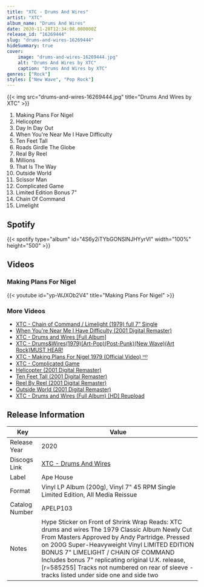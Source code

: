 ```yaml
---
title: "XTC - Drums And Wires"
artist: "XTC"
album_name: "Drums And Wires"
date: 2020-11-28T12:34:08.000000Z
release_id: "16269444"
slug: "drums-and-wires-16269444"
hideSummary: true
cover:
    image: "drums-and-wires-16269444.jpg"
    alt: "Drums And Wires by XTC"
    caption: "Drums And Wires by XTC"
genres: ["Rock"]
styles: ["New Wave", "Pop Rock"]
---
```


{{< img src="drums-and-wires-16269444.jpg" title="Drums And Wires by XTC" >}}

<!-- section break -->

1. Making Plans For Nigel 
2. Helicopter
3. Day In Day Out
4. When You're Near Me I Have Difficulty 
5. Ten Feet Tall
6. Roads Girdle The Globe
7. Real By Reel 
8. Millions
9. That Is The Way
10. Outside World
11. Scissor Man
12. Complicated Game 
13. Limited Edition Bonus 7"
14. Chain Of Command 
15. Limelight

<!-- section break -->


## Spotify
{{< spotify type="album" id="4S6y2iTYbGONSlNJHYyrVl" width="100%" height="500" >}}



## Videos
### Making Plans For Nigel
{{< youtube id="yp-WJXOb2V4" title="Making Plans For Nigel" >}}<br>

### More Videos

- [XTC - Chain of Command / Limelight (1979) full 7” Single](https://www.youtube.com/watch?v=9NPMAZDUmHs)
- [When You're Near Me I Have Difficulty (2001 Digital Remaster)](https://www.youtube.com/watch?v=IKBjJl7NnJ8)
- [XTC - Drums and Wires [Full Album]](https://www.youtube.com/watch?v=N66oJVIjk2M)
- [XTC - Drums&Wires(1979)(Art-Pop)(Post-Punk)(New Wave)(Art Rock)MUST HEAR!](https://www.youtube.com/watch?v=SKRgIPbhrJk)
- [XTC - Making Plans For Nigel 1979 (Official Video) ᴴᴰ](https://www.youtube.com/watch?v=AiIlcew-GVM)
- [XTC - Complicated Game](https://www.youtube.com/watch?v=vFlq0mvTRB0)
- [Helicopter (2001 Digital Remaster)](https://www.youtube.com/watch?v=Hu4NaIC_fko)
- [Ten Feet Tall (2001 Digital Remaster)](https://www.youtube.com/watch?v=ACguqonrjI4)
- [Reel By Reel (2001 Digital Remaster)](https://www.youtube.com/watch?v=JoOgmgyM49U)
- [Outside World (2001 Digital Remaster)](https://www.youtube.com/watch?v=kAKCgduec5o)
- [XTC - Drums and Wires (Full Album) [HD] Reupload](https://www.youtube.com/watch?v=ph-cxsWVrMw)


## Release Information
|  Key           | Value                                                |
| ---------------| ---------------------------------------------------- |
| Release Year   | 2020                                   |
| Discogs Link   | [XTC - Drums And Wires](https://www.discogs.com/release/16269444-XTC-Drums-And-Wires) |
| Label          | Ape House |
| Format         | Vinyl LP Album (200g), Vinyl 7" 45 RPM Single Limited Edition, All Media Reissue |
| Catalog Number | APELP103 |
| Notes | Hype Sticker on Front of Shrink Wrap Reads:  XTC drums and wires The 1979 Classic Album Newly Cut From Masters Approved by Andy Partridge.  Pressed on 200G Super-Heavyweight Vinyl LIMITED EDITION BONUS 7" LIMELIGHT / CHAIN OF COMMAND  Includes bonus 7" replicating original U.K. release, [r=585255]   Tracks not numbered on rear of sleeve - tracks listed under side one and side two   |
